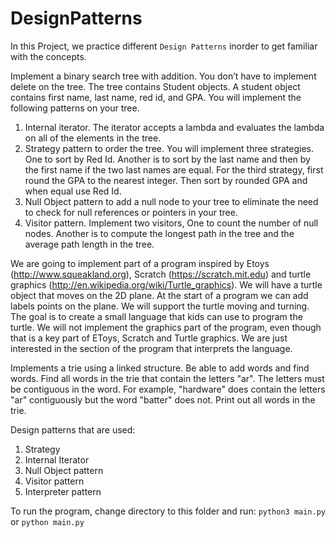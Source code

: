 # DesignPatterns
In this Project, we practice different `Design Patterns` inorder to get familiar with the concepts.

Implement a binary search tree with addition. You don’t have to implement delete on the tree. The tree contains Student objects. A student object contains first name, last name, red id, and GPA. You will implement the following patterns on your tree.

1. Internal iterator. The iterator accepts a lambda and evaluates the lambda on all of the elements in the
   tree.
2. Strategy pattern to order the tree. You will implement three strategies. One to sort by Red Id. Another is
   to sort by the last name and then by the first name if the two last names are equal. For the third strategy,
   first round the GPA to the nearest integer. Then sort by rounded GPA and when equal use Red Id.
3. Null Object pattern to add a null node to your tree to eliminate the need to check for null
   references or pointers in your tree.
4. Visitor pattern. Implement two visitors, One to count the number of null nodes. Another is to
   compute the longest path in the tree and the average path length in the tree.


We are going to implement part of a program inspired by Etoys (http://www.squeakland.org), Scratch (https://scratch.mit.edu) and turtle graphics (http://en.wikipedia.org/wiki/Turtle_graphics). We will have a turtle object that moves on the 2D plane. At the start of a program we can add labels points on the plane. We will support the turtle moving and turning. The goal is to create a small language that kids can use to program the turtle. We will not implement the graphics part of the program, even though that is a key part of EToys, Scratch and Turtle graphics. We are just interested in the section of the program that interprets the language.

Implements a trie using a linked structure.
Be able to add words and find words.
Find all words in the trie that contain the letters "ar". The letters must be contiguous in the word. For example, "hardware" does contain the letters "ar" contiguously but the word "batter" does not.
Print out all words in the trie.



Design patterns that are used:
1. Strategy
2. Internal Iterator
3. Null Object pattern
4. Visitor pattern
5. Interpreter pattern


To run the program, change directory to this folder and run: `python3 main.py` or `python main.py`
